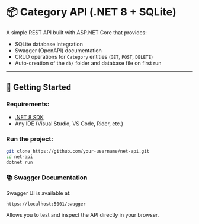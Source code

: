 ﻿# 📦 Category API (.NET 8 + SQLite)

A simple REST API built with ASP.NET Core that provides:
- SQLite database integration
- Swagger (OpenAPI) documentation
- CRUD operations for `Category` entities (`GET`, `POST`, `DELETE`)
- Auto-creation of the `db/` folder and database file on first run

---

## 🚀 Getting Started

### Requirements:
- [.NET 8 SDK](https://dotnet.microsoft.com/en-us/download)
- Any IDE (Visual Studio, VS Code, Rider, etc.)

### Run the project:
```bash
git clone https://github.com/your-username/net-api.git
cd net-api
dotnet run
```
### 📚 Swagger Documentation

Swagger UI is available at:
```
https://localhost:5001/swagger
```
Allows you to test and inspect the API directly in your browser.